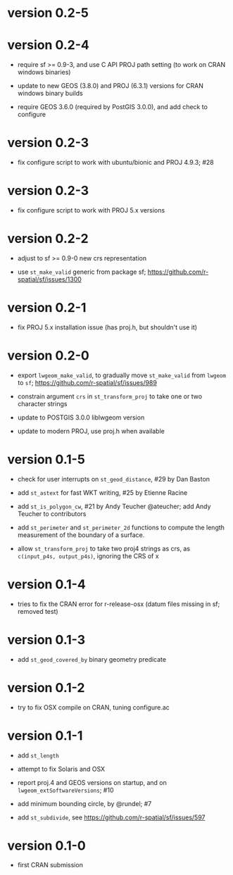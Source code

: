 # version 0.2-5

# version 0.2-4

* require sf >= 0.9-3, and use C API PROJ path setting (to work on CRAN windows binaries)

* update to new GEOS (3.8.0) and PROJ (6.3.1) versions for CRAN windows binary builds

* require GEOS 3.6.0 (required by PostGIS 3.0.0), and add check to configure

# version 0.2-3

* fix configure script to work with ubuntu/bionic and PROJ 4.9.3; #28

# version 0.2-3

* fix configure script to work with PROJ 5.x versions

# version 0.2-2

* adjust to sf >= 0.9-0 new crs representation

* use `st_make_valid` generic from package sf; https://github.com/r-spatial/sf/issues/1300

# version 0.2-1

* fix PROJ 5.x installation issue (has proj.h, but shouldn't use it)

# version 0.2-0

* export `lwgeom_make_valid`, to gradually move `st_make_valid` from `lwgeom` to `sf`; https://github.com/r-spatial/sf/issues/989

* constrain argument `crs` in `st_transform_proj` to take one or two character strings

* update to POSTGIS 3.0.0 liblwgeom version

* update to modern PROJ, use proj.h when available

# version 0.1-5

* check for user interrupts on `st_geod_distance`, #29 by Dan Baston

* add `st_astext` for fast WKT writing, #25 by Etienne Racine

* add `st_is_polygon_cw`, #21 by Andy Teucher @ateucher; add Andy Teucher to contributors

* add `st_perimeter` and `st_perimeter_2d` functions to compute the length measurement of the boundary of a surface.

* allow `st_transform_proj` to take two proj4 strings as crs, as `c(input_p4s, output_p4s)`, ignoring the CRS of x

# version 0.1-4

* tries to fix the CRAN error for r-release-osx (datum files missing in sf; removed test)

# version 0.1-3

* add `st_geod_covered_by` binary geometry predicate

# version 0.1-2

* try to fix OSX compile on CRAN, tuning configure.ac

# version 0.1-1

* add `st_length`

* attempt to fix Solaris and OSX

* report proj.4 and GEOS versions on startup, and on `lwgeom_extSoftwareVersions`; #10

* add minimum bounding circle, by @rundel; #7

* add `st_subdivide`, see https://github.com/r-spatial/sf/issues/597

# version 0.1-0

* first CRAN submission
